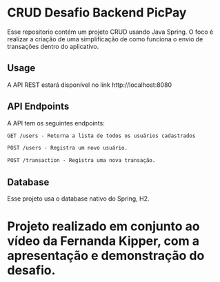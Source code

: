 # CRUD Desafio Backend PicPay

Esse repositorio contém um projeto CRUD usando Java Spring. O foco é realizar a criação de uma simplificação de como funciona o envio de transações dentro do aplicativo.  


## Usage

A API REST estará disponível no link http://localhost:8080


## API Endpoints
A API tem os seguintes endpoints:

```markdown
GET /users - Retorna a lista de todos os usuários cadastrados

POST /users - Registra um novo usuário.

POST /transaction - Registra uma nova transação.
```

## Database
Esse projeto usa o database nativo do Spring, H2.


# Projeto realizado em conjunto ao vídeo da Fernanda Kipper, com a apresentação e demonstração do desafio.

